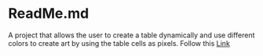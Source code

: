 # ReadMe.md
A project that allows the user to create a table dynamically and use different colors to create art by using the table cells as pixels.
Follow this <a href= "https://kingluko.github.io/udacityartmaker/">Link</a>

